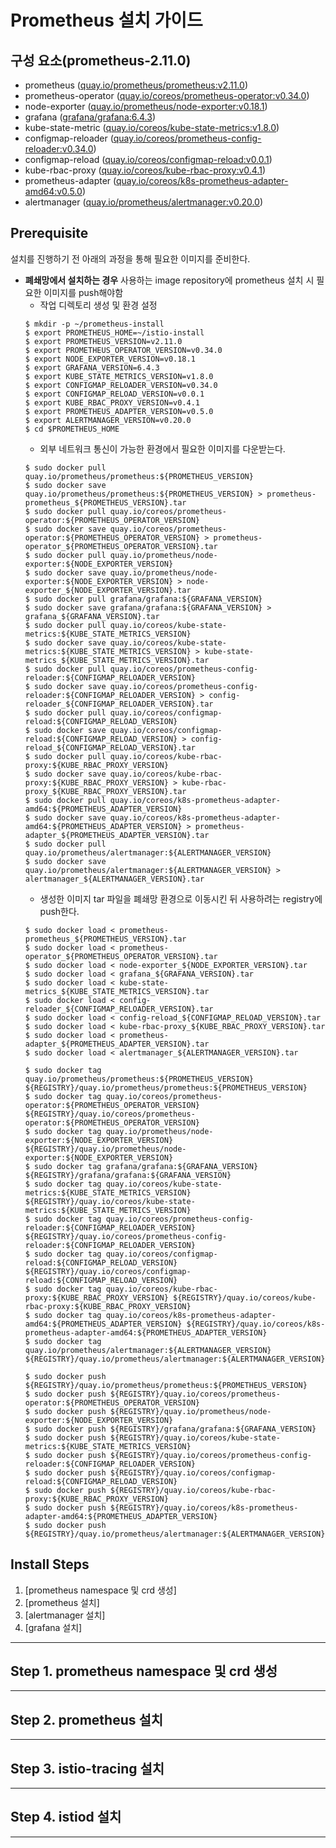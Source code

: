 
# Prometheus 설치 가이드

## 구성 요소(prometheus-2.11.0)
* prometheus ([quay.io/prometheus/prometheus:v2.11.0](https://quay.io/repository/prometheus/prometheus?tag=latest&tab=tags))
* prometheus-operator ([quay.io/coreos/prometheus-operator:v0.34.0](https://quay.io/repository/coreos/prometheus-operator?tag=latest&tab=tags))
* node-exporter ([quay.io/prometheus/node-exporter:v0.18.1](https://quay.io/repository/prometheus/node-exporter?tag=latest&tab=tags))
* grafana ([grafana/grafana:6.4.3](https://grafana.com/grafana/download))
* kube-state-metric ([quay.io/coreos/kube-state-metrics:v1.8.0](https://quay.io/repository/coreos/kube-state-metrics?tag=latest&tab=tags))
* configmap-reloader ([quay.io/coreos/prometheus-config-reloader:v0.34.0](https://quay.io/repository/coreos/prometheus-config-reloader?tag=latest&tab=tags))
* configmap-reload ([quay.io/coreos/configmap-reload:v0.0.1](https://quay.io/repository/coreos/configmap-reload?tag=latest&tab=tags))
* kube-rbac-proxy ([quay.io/coreos/kube-rbac-proxy:v0.4.1](https://quay.io/repository/coreos/kube-rbac-proxy?tag=latest&tab=tags))
* prometheus-adapter ([quay.io/coreos/k8s-prometheus-adapter-amd64:v0.5.0](https://quay.io/repository/coreos/k8s-prometheus-adapter-amd64?tag=latest&tab=tags))
* alertmanager ([quay.io/prometheus/alertmanager:v0.20.0](https://quay.io/repository/prometheus/alertmanager?tag=latest&tab=tags))


## Prerequisite
설치를 진행하기 전 아래의 과정을 통해 필요한 이미지를 준비한다.
* **폐쇄망에서 설치하는 경우** 사용하는 image repository에 prometheus 설치 시 필요한 이미지를 push해야함
    * 작업 디렉토리 생성 및 환경 설정
    ```
    $ mkdir -p ~/prometheus-install
    $ export PROMETHEUS_HOME=~/istio-install
    $ export PROMETHEUS_VERSION=v2.11.0
    $ export PROMETHEUS_OPERATOR_VERSION=v0.34.0
    $ export NODE_EXPORTER_VERSION=v0.18.1
	$ export GRAFANA_VERSION=6.4.3
	$ export KUBE_STATE_METRICS_VERSION=v1.8.0
	$ export CONFIGMAP_RELOADER_VERSION=v0.34.0
	$ export CONFIGMAP_RELOAD_VERSION=v0.0.1
	$ export KUBE_RBAC_PROXY_VERSION=v0.4.1
	$ export PROMETHEUS_ADAPTER_VERSION=v0.5.0
	$ export ALERTMANAGER_VERSION=v0.20.0
	$ cd $PROMETHEUS_HOME
    ```
    * 외부 네트워크 통신이 가능한 환경에서 필요한 이미지를 다운받는다.
    ```
    $ sudo docker pull quay.io/prometheus/prometheus:${PROMETHEUS_VERSION}
    $ sudo docker save quay.io/prometheus/prometheus:${PROMETHEUS_VERSION} > prometheus-prometheus_${PROMETHEUS_VERSION}.tar
	$ sudo docker pull quay.io/coreos/prometheus-operator:${PROMETHEUS_OPERATOR_VERSION}
    $ sudo docker save quay.io/coreos/prometheus-operator:${PROMETHEUS_OPERATOR_VERSION} > prometheus-operator_${PROMETHEUS_OPERATOR_VERSION}.tar
	$ sudo docker pull quay.io/prometheus/node-exporter:${NODE_EXPORTER_VERSION}
    $ sudo docker save quay.io/prometheus/node-exporter:${NODE_EXPORTER_VERSION} > node-exporter_${NODE_EXPORTER_VERSION}.tar
	$ sudo docker pull grafana/grafana:${GRAFANA_VERSION}
    $ sudo docker save grafana/grafana:${GRAFANA_VERSION} > grafana_${GRAFANA_VERSION}.tar
	$ sudo docker pull quay.io/coreos/kube-state-metrics:${KUBE_STATE_METRICS_VERSION}
    $ sudo docker save quay.io/coreos/kube-state-metrics:${KUBE_STATE_METRICS_VERSION} > kube-state-metrics_${KUBE_STATE_METRICS_VERSION}.tar
	$ sudo docker pull quay.io/coreos/prometheus-config-reloader:${CONFIGMAP_RELOADER_VERSION}
    $ sudo docker save quay.io/coreos/prometheus-config-reloader:${CONFIGMAP_RELOADER_VERSION} > config-reloader_${CONFIGMAP_RELOADER_VERSION}.tar
	$ sudo docker pull quay.io/coreos/configmap-reload:${CONFIGMAP_RELOAD_VERSION}
    $ sudo docker save quay.io/coreos/configmap-reload:${CONFIGMAP_RELOAD_VERSION} > config-reload_${CONFIGMAP_RELOAD_VERSION}.tar
	$ sudo docker pull quay.io/coreos/kube-rbac-proxy:${KUBE_RBAC_PROXY_VERSION}
    $ sudo docker save quay.io/coreos/kube-rbac-proxy:${KUBE_RBAC_PROXY_VERSION} > kube-rbac-proxy_${KUBE_RBAC_PROXY_VERSION}.tar
	$ sudo docker pull quay.io/coreos/k8s-prometheus-adapter-amd64:${PROMETHEUS_ADAPTER_VERSION}
    $ sudo docker save quay.io/coreos/k8s-prometheus-adapter-amd64:${PROMETHEUS_ADAPTER_VERSION} > prometheus-adapter_${PROMETHEUS_ADAPTER_VERSION}.tar
	$ sudo docker pull quay.io/prometheus/alertmanager:${ALERTMANAGER_VERSION}
    $ sudo docker save quay.io/prometheus/alertmanager:${ALERTMANAGER_VERSION} > alertmanager_${ALERTMANAGER_VERSION}.tar
    ```
    * 생성한 이미지 tar 파일을 폐쇄망 환경으로 이동시킨 뒤 사용하려는 registry에 push한다.
    ```
    $ sudo docker load < prometheus-prometheus_${PROMETHEUS_VERSION}.tar
    $ sudo docker load < prometheus-operator_${PROMETHEUS_OPERATOR_VERSION}.tar
    $ sudo docker load < node-exporter_${NODE_EXPORTER_VERSION}.tar
    $ sudo docker load < grafana_${GRAFANA_VERSION}.tar
	$ sudo docker load < kube-state-metrics_${KUBE_STATE_METRICS_VERSION}.tar
	$ sudo docker load < config-reloader_${CONFIGMAP_RELOADER_VERSION}.tar
	$ sudo docker load < config-reload_${CONFIGMAP_RELOAD_VERSION}.tar
	$ sudo docker load < kube-rbac-proxy_${KUBE_RBAC_PROXY_VERSION}.tar
	$ sudo docker load < prometheus-adapter_${PROMETHEUS_ADAPTER_VERSION}.tar
	$ sudo docker load < alertmanager_${ALERTMANAGER_VERSION}.tar
    
    $ sudo docker tag quay.io/prometheus/prometheus:${PROMETHEUS_VERSION} ${REGISTRY}/quay.io/prometheus/prometheus:${PROMETHEUS_VERSION}
    $ sudo docker tag quay.io/coreos/prometheus-operator:${PROMETHEUS_OPERATOR_VERSION} ${REGISTRY}/quay.io/coreos/prometheus-operator:${PROMETHEUS_OPERATOR_VERSION}
    $ sudo docker tag quay.io/prometheus/node-exporter:${NODE_EXPORTER_VERSION} ${REGISTRY}/quay.io/prometheus/node-exporter:${NODE_EXPORTER_VERSION}
    $ sudo docker tag grafana/grafana:${GRAFANA_VERSION} ${REGISTRY}/grafana/grafana:${GRAFANA_VERSION}
	$ sudo docker tag quay.io/coreos/kube-state-metrics:${KUBE_STATE_METRICS_VERSION} ${REGISTRY}/quay.io/coreos/kube-state-metrics:${KUBE_STATE_METRICS_VERSION}
	$ sudo docker tag quay.io/coreos/prometheus-config-reloader:${CONFIGMAP_RELOADER_VERSION} ${REGISTRY}/quay.io/coreos/prometheus-config-reloader:${CONFIGMAP_RELOADER_VERSION}
	$ sudo docker tag quay.io/coreos/configmap-reload:${CONFIGMAP_RELOAD_VERSION} ${REGISTRY}/quay.io/coreos/configmap-reload:${CONFIGMAP_RELOAD_VERSION}
	$ sudo docker tag quay.io/coreos/kube-rbac-proxy:${KUBE_RBAC_PROXY_VERSION} ${REGISTRY}/quay.io/coreos/kube-rbac-proxy:${KUBE_RBAC_PROXY_VERSION}
	$ sudo docker tag quay.io/coreos/k8s-prometheus-adapter-amd64:${PROMETHEUS_ADAPTER_VERSION} ${REGISTRY}/quay.io/coreos/k8s-prometheus-adapter-amd64:${PROMETHEUS_ADAPTER_VERSION}
	$ sudo docker tag quay.io/prometheus/alertmanager:${ALERTMANAGER_VERSION} ${REGISTRY}/quay.io/prometheus/alertmanager:${ALERTMANAGER_VERSION}
    
    $ sudo docker push ${REGISTRY}/quay.io/prometheus/prometheus:${PROMETHEUS_VERSION}
    $ sudo docker push ${REGISTRY}/quay.io/coreos/prometheus-operator:${PROMETHEUS_OPERATOR_VERSION}
    $ sudo docker push ${REGISTRY}/quay.io/prometheus/node-exporter:${NODE_EXPORTER_VERSION}
    $ sudo docker push ${REGISTRY}/grafana/grafana:${GRAFANA_VERSION}
	$ sudo docker push ${REGISTRY}/quay.io/coreos/kube-state-metrics:${KUBE_STATE_METRICS_VERSION}
	$ sudo docker push ${REGISTRY}/quay.io/coreos/prometheus-config-reloader:${CONFIGMAP_RELOADER_VERSION}
	$ sudo docker push ${REGISTRY}/quay.io/coreos/configmap-reload:${CONFIGMAP_RELOAD_VERSION}
	$ sudo docker push ${REGISTRY}/quay.io/coreos/kube-rbac-proxy:${KUBE_RBAC_PROXY_VERSION}
	$ sudo docker push ${REGISTRY}/quay.io/coreos/k8s-prometheus-adapter-amd64:${PROMETHEUS_ADAPTER_VERSION}
	$ sudo docker push ${REGISTRY}/quay.io/prometheus/alertmanager:${ALERTMANAGER_VERSION}
	
    ```


## Install Steps
1. [prometheus namespace 및 crd 생성]
2. [prometheus 설치]
3. [alertmanager 설치]
4. [grafana 설치]


***

## Step 1. prometheus namespace 및 crd 생성

***

## Step 2. prometheus 설치


***

## Step 3. istio-tracing 설치



***

## Step 4. istiod 설치



***


